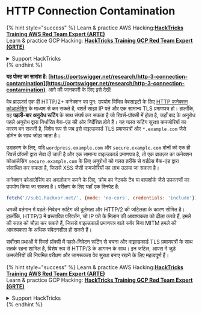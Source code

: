 # HTTP Connection Contamination

{% hint style="success" %}
Learn & practice AWS Hacking:<img src="/.gitbook/assets/arte.png" alt="" data-size="line">[**HackTricks Training AWS Red Team Expert (ARTE)**](https://training.hacktricks.xyz/courses/arte)<img src="/.gitbook/assets/arte.png" alt="" data-size="line">\
Learn & practice GCP Hacking: <img src="/.gitbook/assets/grte.png" alt="" data-size="line">[**HackTricks Training GCP Red Team Expert (GRTE)**<img src="/.gitbook/assets/grte.png" alt="" data-size="line">](https://training.hacktricks.xyz/courses/grte)

<details>

<summary>Support HackTricks</summary>

* Check the [**subscription plans**](https://github.com/sponsors/carlospolop)!
* **Join the** 💬 [**Discord group**](https://discord.gg/hRep4RUj7f) or the [**telegram group**](https://t.me/peass) or **follow** us on **Twitter** 🐦 [**@hacktricks\_live**](https://twitter.com/hacktricks\_live)**.**
* **Share hacking tricks by submitting PRs to the** [**HackTricks**](https://github.com/carlospolop/hacktricks) and [**HackTricks Cloud**](https://github.com/carlospolop/hacktricks-cloud) github repos.

</details>
{% endhint %}

**यह पोस्ट का सारांश है: [https://portswigger.net/research/http-3-connection-contamination](https://portswigger.net/research/http-3-connection-contamination)**. आगे की जानकारी के लिए इसे देखें!

वेब ब्राउज़र्स एक ही HTTP/2+ कनेक्शन का पुन: उपयोग विभिन्न वेबसाइटों के लिए [HTTP कनेक्शन कोआलेसिंग](https://daniel.haxx.se/blog/2016/08/18/http2-connection-coalescing) के माध्यम से कर सकते हैं, बशर्ते साझा IP पते और एक सामान्य TLS प्रमाणपत्र हो। हालाँकि, यह **पहली-बार अनुरोध रूटिंग** के साथ संघर्ष कर सकता है जो रिवर्स-प्रॉक्सी में होता है, जहाँ बाद के अनुरोध पहले अनुरोध द्वारा निर्धारित बैक-एंड की ओर निर्देशित होते हैं। यह गलत रूटिंग सुरक्षा कमजोरियों का कारण बन सकती है, विशेष रूप से जब इसे वाइल्डकार्ड TLS प्रमाणपत्रों और `*.example.com` जैसे डोमेन के साथ जोड़ा जाता है।

उदाहरण के लिए, यदि `wordpress.example.com` और `secure.example.com` दोनों को एक ही रिवर्स प्रॉक्सी द्वारा सेवा दी जाती है और एक सामान्य वाइल्डकार्ड प्रमाणपत्र है, तो एक ब्राउज़र का कनेक्शन कोआलेसिंग `secure.example.com` के लिए अनुरोधों को गलत तरीके से वर्डप्रेस बैक-एंड द्वारा संसाधित कर सकता है, जिससे XSS जैसी कमजोरियों का लाभ उठाया जा सकता है।

कनेक्शन कोआलेसिंग का अवलोकन करने के लिए, क्रोम का नेटवर्क टैब या वायर्शार्क जैसे उपकरणों का उपयोग किया जा सकता है। परीक्षण के लिए यहाँ एक स्निपेट है:
```javascript
fetch('//sub1.hackxor.net/', {mode: 'no-cors', credentials: 'include'}).then(()=>{ fetch('//sub2.hackxor.net/', {mode: 'no-cors', credentials: 'include'}) })
```
धमकी वर्तमान में पहले-निवेदन रूटिंग की दुर्लभता और HTTP/2 की जटिलता के कारण सीमित है। हालाँकि, HTTP/3 में प्रस्तावित परिवर्तन, जो IP पते के मिलान की आवश्यकता को ढीला करते हैं, हमले की सतह को चौड़ा कर सकते हैं, जिससे वाइल्डकार्ड प्रमाणपत्र वाले सर्वर बिना MITM हमले की आवश्यकता के अधिक संवेदनशील हो सकते हैं।

सर्वोत्तम प्रथाओं में रिवर्स प्रॉक्सी में पहले-निवेदन रूटिंग से बचना और वाइल्डकार्ड TLS प्रमाणपत्रों के साथ सतर्क रहना शामिल है, विशेष रूप से HTTP/3 के आगमन के साथ। इन जटिल, आपस में जुड़े कमजोरियों की नियमित परीक्षण और जागरूकता वेब सुरक्षा बनाए रखने के लिए महत्वपूर्ण हैं।

{% hint style="success" %}
Learn & practice AWS Hacking:<img src="/.gitbook/assets/arte.png" alt="" data-size="line">[**HackTricks Training AWS Red Team Expert (ARTE)**](https://training.hacktricks.xyz/courses/arte)<img src="/.gitbook/assets/arte.png" alt="" data-size="line">\
Learn & practice GCP Hacking: <img src="/.gitbook/assets/grte.png" alt="" data-size="line">[**HackTricks Training GCP Red Team Expert (GRTE)**<img src="/.gitbook/assets/grte.png" alt="" data-size="line">](https://training.hacktricks.xyz/courses/grte)

<details>

<summary>Support HackTricks</summary>

* Check the [**subscription plans**](https://github.com/sponsors/carlospolop)!
* **Join the** 💬 [**Discord group**](https://discord.gg/hRep4RUj7f) or the [**telegram group**](https://t.me/peass) or **follow** us on **Twitter** 🐦 [**@hacktricks\_live**](https://twitter.com/hacktricks\_live)**.**
* **Share hacking tricks by submitting PRs to the** [**HackTricks**](https://github.com/carlospolop/hacktricks) and [**HackTricks Cloud**](https://github.com/carlospolop/hacktricks-cloud) github repos.

</details>
{% endhint %}
